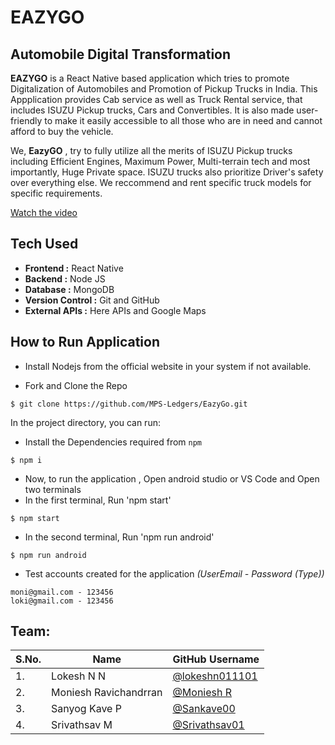 # EAZYGO

## Automobile Digital Transformation

**EAZYGO** is a React Native based application which tries to promote Digitalization of Automobiles and Promotion of Pickup Trucks in India. This Appplication provides Cab service as well as Truck Rental service, that includes ISUZU Pickup trucks, Cars and Convertibles. It is also made user-friendly to make it easily accessible to all those who are in need and cannot afford to buy the vehicle.

We, **EazyGO** , try to fully utilize all the merits of ISUZU Pickup trucks including Efficient Engines, Maximum Power, Multi-terrain tech and most importantly, Huge Private space. ISUZU trucks also prioritize Driver's safety over everything else. We reccommend and rent specific truck models for specific requirements. 

[Watch the video](https://drive.google.com/file/d/1sKr9WW46dY7mm0_UuQq1VNN-oTuJYP0u/view?resourcekey)

## Tech Used

-   **Frontend :** React Native
-   **Backend :** Node JS
-   **Database :** MongoDB
-   **Version Control :** Git and GitHub
-   **External APIs :** Here APIs and Google Maps

## How to Run Application

-   Install Nodejs from the official website in your system if not available.

-   Fork and Clone the Repo

```
$ git clone https://github.com/MPS-Ledgers/EazyGo.git
```

In the project directory, you can run:

-   Install the Dependencies required from `npm`

```
$ npm i
```
-   Now, to run the application , Open android studio or VS Code and Open two terminals
-   In the first terminal, Run 'npm start'

```
$ npm start
```
-   In the second terminal, Run 'npm run android'

```
$ npm run android
```
-   Test accounts created for the application *(UserEmail - Password (Type))*

```
moni@gmail.com - 123456
loki@gmail.com - 123456
```

## Team:

| S.No. | Name                  | GitHub Username                                       |
| ----- | --------------------- | ----------------------------------------------------- |
| 1.    | Lokesh N N            | [@lokeshn011101](https://github.com/lokeshn011101)    |
| 2.    | Moniesh Ravichandrran | [@Moniesh R](https://github.com/monieshravichandrran) |
| 3.    | Sanyog Kave P         | [@Sankave00](https://github.com/sankave00)            |
| 4.    | Srivathsav M           | [@Srivathsav01](https://github.com/srivathsav01)      |
